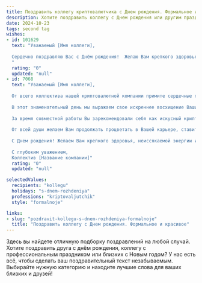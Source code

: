 ```yaml
---
title: Поздравить коллегу криптовалютчика c Днем рождения. Формальное и красивое
description: Хотите поздравить коллегу c Днем рождения или другим праздником? Наш ИИ создаст незабываемое поздравление, а вы обязательно выделитесь среди других.  
date: 2024-10-23
tags: second tag
wishes:
- id: 101629
  text: "Уважаемый [Имя коллеги],
  
  Сердечно поздравляю Вас с Днём рождения!  Желаю Вам крепкого здоровья, профессиональных успехов в сфере криптовалют и благополучия во всех Ваших начинаниях. Пусть удача сопутствует Вам в каждой сделке, а  рабочие будни будут наполнены интересными задачами и вдохновением.  Счастья, радости и всего самого наилучшего!
  "
  rating: "0"
  updated: "null"
- id: 7068
  text: "Уважаемый [Имя коллеги],
  
  От всего коллектива нашей криптовалютной компании примите сердечные поздравления с Днем рождения!
  
  В этот знаменательный день мы выражаем свое искреннее восхищение Вашими профессиональными достижениями. Ваш глубокий ум, аналитические способности и непоколебимая вера в будущее индустрии криптовалют делают Вас ценным членом нашей команды.
  
  За время совместной работы Вы зарекомендовали себя как искусный криптовалютчик, способный принимать взвешенные решения и находить инновационные решения в сложном мире цифровых активов. Ваше умение предугадывать рыночные тенденции и управлять рисками позволило нашей компании достичь значительных успехов.
  
  От всей души желаем Вам продолжать процветать в Вашей карьере, ставить перед собой амбициозные цели и неизменно достигать их. Пусть удача сопутствует каждому Вашему начинанию.
  
  С Днем рождения! Желаем Вам крепкого здоровья, неиссякаемой энергии и безграничных возможностей!
  
  С глубоким уважением,
  Коллектив [Название компании]"
  rating: "0"
  updated: "null"

selectedValues:
  recipients: "kollegu"
  holidays: "s-dnem-rozhdeniya"
  professions: "kriptovaljutchik"
  style: "formalnoje"

links:
- slug: "pozdravit-kollegu-s-dnem-rozhdeniya-formalnoje"
  title: "Поздравить коллегу c Днем рождения. Формальное и красивое"
---
```


Здесь вы найдете отличную подборку поздравлений на любой случай.
Хотите поздравить друга с днём рождения, коллегу с профессиональным праздником или близких с Новым годом? У нас есть всё, чтобы сделать ваш поздравительный текст незабываемым. Выбирайте нужную категорию и находите лучшие слова для ваших близких и друзей!
